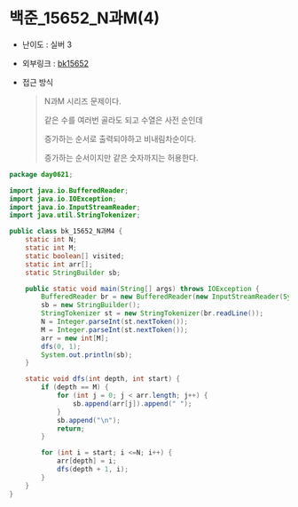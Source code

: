 # 백준_15652_N과M(4)

- 난이도 : 실버 3

- 외부링크 : [bk15652](https://www.acmicpc.net/problem/15652)

- 접근 방식

  > N과M 시리즈 문제이다.
  >
  > 같은 수를 여러번 골라도 되고 수열은 사전 순인데 
  >
  > 증가하는 순서로 출력되야하고 비내림차순이다.
  >
  > 증가하는 순서이지만 같은 숫자까지는 허용한다.

```java
package day0621;

import java.io.BufferedReader;
import java.io.IOException;
import java.io.InputStreamReader;
import java.util.StringTokenizer;

public class bk_15652_N과M4 {
	static int N;
	static int M;
	static boolean[] visited;
	static int arr[];
	static StringBuilder sb;

	public static void main(String[] args) throws IOException {
		BufferedReader br = new BufferedReader(new InputStreamReader(System.in));
		sb = new StringBuilder();
		StringTokenizer st = new StringTokenizer(br.readLine());
		N = Integer.parseInt(st.nextToken());
		M = Integer.parseInt(st.nextToken());
		arr = new int[M];
		dfs(0, 1);
		System.out.println(sb);
	}

	static void dfs(int depth, int start) {
		if (depth == M) {
			for (int j = 0; j < arr.length; j++) {
				sb.append(arr[j]).append(" ");
			}
			sb.append("\n");
			return;
		}

		for (int i = start; i <=N; i++) {
			arr[depth] = i;
			dfs(depth + 1, i);
		}
	}
}
```



